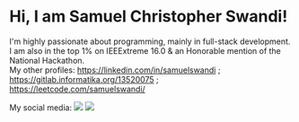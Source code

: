 # Hi, I am Samuel Christopher Swandi!
I'm highly passionate about programming, mainly in full-stack development. I am also in the top 1% on IEEExtreme 16.0 & an Honorable mention of the National Hackathon.<br>
My other profiles: https://linkedin.com/in/samuelswandi ; https://gitlab.informatika.org/13520075 ; https://leetcode.com/samuelswandi/  <br>

My social media:
[<img src="https://img.shields.io/badge/LinkedIn-0077B5?style=for-the-badge&logo=linkedin&logoColor=white" />](https://www.linkedin.com/in/samuelswandi/)
[<img src="https://img.shields.io/badge/Instagram-E4405F?style=for-the-badge&logo=instagram&logoColor=white" />](https://www.instagram.com/samuelswandi/)
